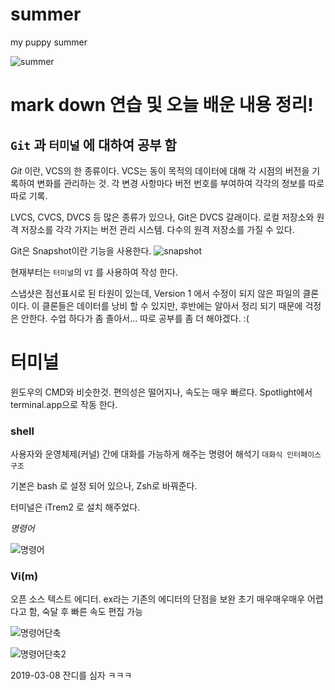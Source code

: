 # summer
my puppy summer


![summer](https://user-images.githubusercontent.com/48010847/53946034-3ff2d980-4106-11e9-8c3f-1937d15edab8.jpg)

# mark down 연습 및 오늘 배운 내용 정리! 

## `Git` 과 `터미널` 에 대하여 공부 함

*Git* 이란, VCS의 한 종류이다. VCS는 동이 목적의 데이터에 대해 각 시점의 버전을 기록하여 변화를 관리하는 것.
각 변경 사항마다 버전 번호를 부여하여 각각의 정보를 따로 따로 기록. 

LVCS, CVCS, DVCS 등 많은 종류가 있으나, Git은 DVCS 갈래이다. 
로컬 저장소와 원격 저장소를 각각 가지는 버전 관리 시스템. 다수의 원격 저장소를 가질 수 있다.

Git은 Snapshot이란 기능을 사용한다. 
![snapshot](https://user-images.githubusercontent.com/48010847/53946942-23f03780-4108-11e9-9329-ccfdd012607f.jpeg)

현재부터는 `터미널`의 `VI` 를 사용하여 작성 한다. 

스냅샷은 점선표시로 된 타원이 있는데, Version 1 에서 수정이 되지 않은
파일의 클론이다. 이 클론들은 데이터를 낭비 할 수 있지만, 후반에는 
알아서 정리 되기 때문에 걱정은 안한다. 
수업 하다가 좀 졸아서... 따로 공부를 좀 더 해야겠다. :(

# 터미널 

윈도우의 CMD와 비슷한것. 
편의성은 떨어지나, 속도는 매우 빠르다.
Spotlight에서 terminal.app으로 작동 한다. 

### shell

사용자와 운영체제(커널) 간에 대화를 가능하게 해주는 명령어 해석기
`대화식 인터페이스 구조`

기본은 bash 로 설정 되어 있으나, Zsh로 바꿔준다. 

터미널은 iTrem2 로 설치 해주었다.

*명령어*

![명령어](https://user-images.githubusercontent.com/48010847/53949110-b98dc600-410c-11e9-991c-0f2fc4122f14.jpeg)


### Vi(m)

오픈 소스 텍스트 에디터. 
ex라는 기존의 에디터의 단점을 보완
초기 매우매우매우 어렵다고 함, 숙달 후 빠른 속도 편집 가능

![명령어단축](https://user-images.githubusercontent.com/48010847/53949401-52244600-410d-11e9-8651-efb3a65d2677.jpeg)

![명령어단축2](https://user-images.githubusercontent.com/48010847/53949601-b7783700-410d-11e9-8a65-91b0d22ab7b3.jpeg)

2019-03-08 잔디를 심자 ㅋㅋㅋ


